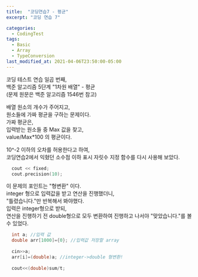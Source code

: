 ```yaml
---
title:  "코딩연습7 - 평균"
excerpt: "코딩 연습 7"

categories:
  - CodingTest
tags:
  - Basic
  - Array
  - TypeConversion
last_modified_at: 2021-04-06T23:50:00-05:00
---
```


코딩 테스트 연습 일곱 번째,  
백준 알고리즘 5단계 "1차원 배열" - 평균  
(문제 원문은 백준 알고리즘 1546번 참고)  
  
배열 원소의 개수가 주어지고,  
원소들에 가짜 평균을 구하는 문제이다.  
가짜 평균은,  
입력받는 원소들 중 Max 값을 찾고,  
value/Max*100 의 평균이다.  
   
10^-2 이하의 오차를 허용한다고 하여,  
코딩연습2에서 익혔던 소수점 이하 표시 자릿수 지정 함수를 다시 사용해 보았다.   
```cpp  
  cout << fixed;
  cout.precision(10);
```  
  
이 문제의 포인트는 "형변환" 이다.  
integer 형으로 입력값을 받고 연산을 진행했더니,  
"틀렸습니다."만 반복해서 봐야했다.  
입력은 integer형으로 받되,  
연산을 진행하기 전 double형으로 모두 변환하여 진행하고 나서야 "맞았습니다."를 볼 수 있었다.  
```cpp
  int a; //입력 값  
  double arr[1000]={0}; //입력값 저장할 array  
    
  cin>>a;
  arr[i]=(double)a; //integer->double 형변환!
    
  cout<<(double)sum/t;  
```
